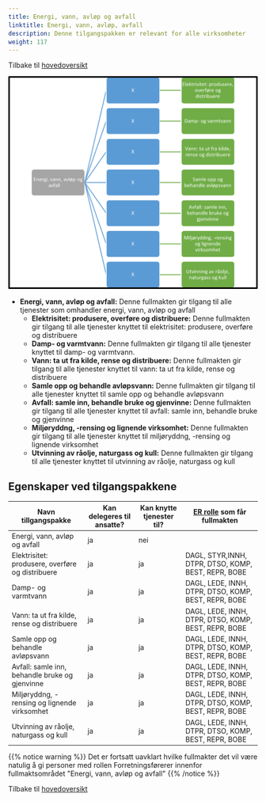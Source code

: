 ```yaml
---
title: Energi, vann, avløp og avfall
linktitle: Energi, vann, avløp, avfall
description: Denne tilgangspakken er relevant for alle virksomheter
weight: 117
---
```

Tilbake til [hovedoversikt](http://docs.altinn.studio/authorization/what-do-you-get/accessgroups/type-accessgroups/versjon-2/#oversikt-over-tilgangspakker)



![Energi, vann, avløp og avfall](evaa.png "Energi, vann, avløp og avfall")
- **Energi, vann, avløp og avfall:** Denne fullmakten gir tilgang til alle tjenester som omhandler energi, vann, avløp og avfall
	- **Elektrisitet: produsere, overføre og distribuere:** Denne fullmakten gir tilgang til alle tjenester knyttet til elektrisitet: produsere, overføre og distribuere
	- **Damp- og varmtvann:** Denne fullmakten gir tilgang til alle tjenester knyttet til damp- og varmtvann.
	- **Vann: ta ut fra kilde, rense og distribuere:** Denne fullmakten gir tilgang til alle tjenester knyttet til vann: ta ut fra kilde, rense og distribuere
	- **Samle opp og behandle avløpsvann:** Denne fullmakten gir tilgang til alle tjenester knyttet til samle opp og behandle avløpsvann
	- **Avfall: samle inn, behandle bruke og gjenvinne:** Denne fullmakten gir tilgang til alle tjenester knyttet til avfall: samle inn, behandle bruke og gjenvinne
	- **Miljøryddng, -rensing og lignende virksomhet:** Denne fullmakten gir tilgang til alle tjenester knyttet til miljøryddng, -rensing og lignende virksomhet
	- **Utvinning av råolje,  naturgass og kull:** Denne fullmakten gir tilgang til alle tjenester knyttet til utvinning av råolje,  naturgass og kull


## Egenskaper ved tilgangspakkene
|Navn tillgangspakke|Kan delegeres til ansatte?|Kan knytte tjenester til?|[ER rolle](/authorization/what-do-you-get/accessgroups/register_er/#rolletyper-fra-enhetsregisteret) som får fullmakten|
|---|---|---|---|
|Energi, vann, avløp og avfall| ja|nei||
|Elektrisitet: produsere, overføre og distribuere|ja|ja|DAGL, STYR,INNH, DTPR, DTSO, KOMP, BEST, REPR, BOBE|
|Damp- og varmtvann|ja|ja|DAGL, LEDE, INNH, DTPR, DTSO, KOMP, BEST, REPR, BOBE|
|Vann: ta ut fra kilde, rense og distribuere|ja|ja|DAGL, LEDE, INNH, DTPR, DTSO, KOMP, BEST, REPR, BOBE|
|Samle opp og behandle avløpsvann|ja|ja|DAGL, LEDE, INNH, DTPR, DTSO, KOMP, BEST, REPR, BOBE|
|Avfall: samle inn, behandle bruke og gjenvinne|ja|ja|DAGL, LEDE, INNH, DTPR, DTSO, KOMP, BEST, REPR, BOBE|
|Miljøryddng, -rensing og lignende virksomhet|ja|ja|DAGL, LEDE, INNH, DTPR, DTSO, KOMP, BEST, REPR, BOBE|
|Utvinning av råolje,  naturgass og kull|ja|ja|DAGL, LEDE, INNH, DTPR, DTSO, KOMP, BEST, REPR, BOBE|

{{% notice warning %}} Det er fortsatt uavklart hvilke fullmakter det vil være natulig å gi personer med rollen Forretningsførerer innenfor fullmaktsområdet "Energi, vann, avløp og avfall" {{% /notice %}}


Tilbake til [hovedoversikt](http://docs.altinn.studio/authorization/what-do-you-get/accessgroups/type-accessgroups/versjon-2/#oversikt-over-tilgangspakker)